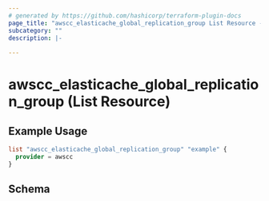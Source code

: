 ```yaml
---
# generated by https://github.com/hashicorp/terraform-plugin-docs
page_title: "awscc_elasticache_global_replication_group List Resource - terraform-provider-awscc"
subcategory: ""
description: |-
  
---
```


# awscc_elasticache_global_replication_group (List Resource)



## Example Usage

```terraform
list "awscc_elasticache_global_replication_group" "example" {
  provider = awscc
}
```

<!-- schema generated by tfplugindocs -->
## Schema
